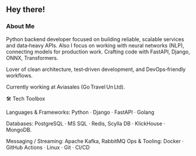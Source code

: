## Hey there!

### About Me

Python backend developer focused on building reliable, scalable services and data‑heavy APIs. Also I focus on working with neural networks (NLP), connecting models for production work.
Crafting code with FastAPI, Django, ONNX, Transformers.

Lover of clean architecture, test‑driven development, and DevOps‑friendly workflows.

Currently working at Aviasales (Go Travel Un Ltd).

🛠 Tech Toolbox

Languages & Frameworks: Python · Django · FastAPI · Golang

Databases: PostgreSQL · MS SQL · Redis, Scylla DB · KlickHouse · MongoDB.

Messaging / Streaming: Apache Kafka, RabbitMQ
Ops & Tooling: Docker · GitHub Actions · Linux · Git · CI/CD
